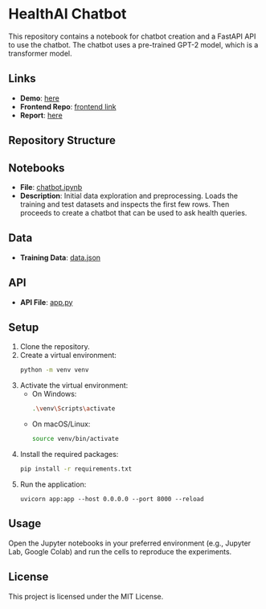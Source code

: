 # HealthAI Chatbot

This repository contains a notebook for chatbot creation and a FastAPI API to use the chatbot. The chatbot uses a pre-trained GPT-2 model, which is a transformer model.

## Links
- **Demo**: [here](https://drive.google.com/drive/folders/11LLfRhkvjDD9pEgl7cEPB4ZWVUfwVPzt?usp=sharing)
- **Frontend Repo**: [frontend link](https://github.com/kennyg37/healthAI-fn.git)
- **Report**: [here](https://docs.google.com/document/d/1bF2Fm2IYAmaho7C8QkZBPdHAYqE8F0TtZK_jPWHwQ0c/edit?usp=sharing)

## Repository Structure

## Notebooks

- **File**: [chatbot.ipynb](chatbot.ipynb)
- **Description**: Initial data exploration and preprocessing. Loads the training and test datasets and inspects the first few rows. Then proceeds to create a chatbot that can be used to ask health queries.

## Data
- **Training Data**: [data.json](data.json)

## API
- **API File**: [app.py](app.py)

## Setup
1. Clone the repository.
2. Create a virtual environment:
    ```sh
    python -m venv venv
    ```
3. Activate the virtual environment:
    - On Windows:
        ```sh
        .\venv\Scripts\activate
        ```
    - On macOS/Linux:
        ```sh
        source venv/bin/activate
        ```
4. Install the required packages:
    ```sh
    pip install -r requirements.txt
    ```
5. Run the application:
    ```
    uvicorn app:app --host 0.0.0.0 --port 8000 --reload
    ```

## Usage
Open the Jupyter notebooks in your preferred environment (e.g., Jupyter Lab, Google Colab) and run the cells to reproduce the experiments.

## License
This project is licensed under the MIT License.
